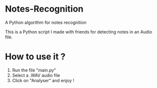 # Notes-Recognition
A Python algorithm for notes recognition

This is a Python script I made with friends for detecting notes in an Audio file.

# How to use it ?
1) Run the file "main.py" 
2) Select a .WAV audio file
3) Click on "Analyser" and enjoy !
